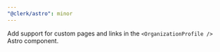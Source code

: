 ```yaml
---
"@clerk/astro": minor
---
```


Add support for custom pages and links in the `<OrganizationProfile />` Astro component.
